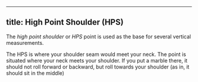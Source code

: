***

## title: High Point Shoulder (HPS)

The *high point shoulder* or *HPS* point is used as the base for several vertical measurements.

The HPS is where your shoulder seam would meet your neck.
The point is situated where your neck meets your shoulder.
If you put a marble there, it should not roll forward or backward, but roll towards your shoulder (as in, it should sit in the middle)
